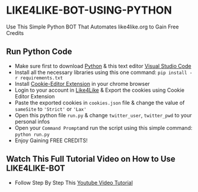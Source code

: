 # LIKE4LIKE-BOT-USING-PYTHON
 Use This Simple Python BOT That Automates like4like.org to Gain Free Credits
 
## Run Python Code
- Make sure first to download [Python](https://www.python.org/downloads/) & this text editor [Visual Studio Code](https://code.visualstudio.com/download)
- Install all the necessary libraries using this one command: `pip install -r requirements.txt`
- Install [Cookie-Editor Extension](https://chrome.google.com/webstore/detail/cookie-editor/hlkenndednhfkekhgcdicdfddnkalmdm) in your chrome browser
- Login to your account in [Like4Like](https://www.like4like.org/) & Export the cookies using Cookie Editor Extension
- Paste the exported cookies in `cookies.json` file & change the value of `sameSite` to `'Strict'` or `'Lax'`
- Open this python file `run.py` & change `twitter_user`, `twitter_pwd` to your personal infos
- Open your `Command Prompt`and run the script using this simple command: `python run.py`
- Enjoy Gaining FREE CREDITS!

## Watch This Full Tutorial Video on How to Use LIKE4LIKE-BOT
- Follow Step By Step This [Youtube Video Tutorial](https://youtu.be/Mts2lxdRVxI)
